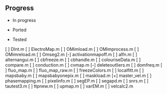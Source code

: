 ## Progress
- In progress
+ Ported
* Tested

[ ] DInt.m
[ ] ElectroMap.m
[ ] OMimload.m
[ ] OMimprocess.m
[ ] OMimreload.m
[ ] Omseg2.m
[-] activationmapoff.m
[ ] alfn.m
[ ] alternangui.m
[ ] cbfreeze.m
[ ] cbhandle.m
[ ] colouriseData.m
[ ] compare.m
[ ] conduction.m
[ ] cvmap.m
[-] deleteoutliers.m
[ ] domfreq.m
[ ] fluo_map.m
[ ] fluo_map_raw.m
[ ] freezeColors.m
[ ] localfitt.m
[ ] mapsbaby.m
[ ] mapsbabyonepix.m
[ ] maskload.m
[+] master_vel.m
[ ] phasemapping.m
[ ] pixelinfo.m
[ ] segEP.m
[ ] segapd.m
[ ] snrs.m
[ ] tautest3.m
[ ] ttpnew.m
[ ] upmap.m
[ ] varEM.m
[ ] velcalc2.m